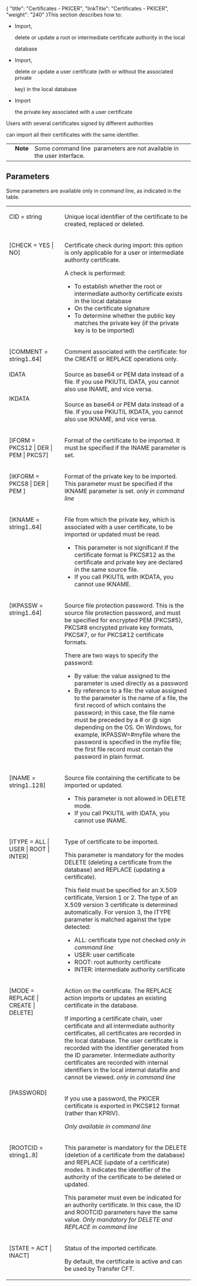 {
    "title": "Certificates - PKICER",
    "linkTitle": "Certificates - PKICER",
    "weight": "240"
}This section describes how to:

-   Import,
    delete or update a root or intermediate certificate authority in the local
    database
-   Import,
    delete or update a user certificate (with or without the associated private
    key) in the local database
-   Import
    the private key associated with a user certificate

Users with several certificates signed by different authorities
can import all their certificates with the same identifier.

<table cellpadding="0" cellspacing="0">
   <col/>
   <col/>
   <col/>
      <tr>
         <td valign="top">         </td>
         <td valign="top"><span><b>Note</b></span>
         </td>
         <td data-mc-autonum="&lt;b&gt;Note  &lt;/b&gt;" valign="top">Some command line  parameters are not available in the user interface.          </td>
      </tr>
</table>

## Parameters

Some parameters are available only in command line, as indicated in the table.

<table cellspacing="0">
   <col/>
   <col/>
      <tr valign="top">
         <td width="23.061%">
            <p>CID = string</p>
         </td>
         <td width="54.815%">
            <p>Unique local identifier of the certificate to be created, 
 replaced or deleted.</p>
         </td>
      </tr>
      <tr valign="top">
         <td colspan="1" rowspan="1" width="23.061%">
            <p>[CHECK = YES 
 | NO]</p>
         </td>
         <td colspan="1" rowspan="1" width="54.815%">
            <p>Certificate check during import: this option is only applicable 
 for a user or intermediate authority certificate.</p>
            <p>A check is performed:</p>
            <ul>
               <li>To establish 
 whether the root or intermediate authority certificate exists in the local 
 database               </li>
               <li>On the 
 certificate signature               </li>
               <li>To determine 
 whether the public key matches the private key (if the private key is 
 to be imported)               </li>
            </ul>
         </td>
      </tr>
      <tr valign="top">
         <td colspan="1" rowspan="1" width="23.061%">
            <p>[COMMENT = string1..64]</p>
         </td>
         <td colspan="1" rowspan="1" width="54.815%">
            <p>Comment associated with the certificate: for the CREATE 
 or REPLACE operations only.</p>
         </td>
      </tr>
      <tr valign="top">
         <td width="23.061%">IDATA          </td>
         <td width="54.815%">Source as base64 or PEM data instead of a file. If you use PKIUTIL IDATA, you cannot also use INAME, and vice versa.         </td>
      </tr>
      <tr valign="top">
         <td width="23.061%">IKDATA         </td>
         <td width="54.815%">
<p width="54.815%">Source as base64 or PEM data instead of a file. If you use PKIUTIL IKDATA, you cannot also use IKNAME, and vice versa.
</p>
         </td>
      </tr>
      <tr valign="top">
         <td colspan="1" rowspan="1" width="23.061%">
            <p>[IFORM = PKCS12 | DER 
 | PEM | PKCS7]</p>
         </td>
         <td colspan="1" rowspan="1" width="54.815%">
            <p>Format of the certificate to be imported. It must be specified 
 if the INAME parameter is set.</p>
         </td>
      </tr>
      <tr valign="top">
         <td colspan="1" rowspan="1" width="23.061%">
            <p>[IKFORM = PKCS8 | DER | PEM ]</p>
         </td>
         <td colspan="1" rowspan="1" width="54.815%">
            <p>Format of the private key to be imported. This parameter 
 must be specified if the IKNAME parameter is set.<i> only in command line</i></p>
         </td>
      </tr>
      <tr valign="top">
         <td colspan="1" rowspan="1" width="23.061%">
            <p>[IKNAME = string1..64]</p>
         </td>
         <td colspan="1" rowspan="1" width="54.815%">
            <p>File from which the private key, which is associated with 
 a user certificate, to be imported or updated must be read.</p>
            <ul>
               <li>This parameter is not significant if the certificate format 
 is PKCS#12 as the certificate and private key are declared in the same 
 source file.               </li>
               <li>If you call PKIUTIL with IKDATA, you cannot use IKNAME.               </li>
            </ul>
         </td>
      </tr>
      <tr valign="top">
         <td colspan="1" rowspan="1" width="23.061%">
            <p>[IKPASSW = string1..64]</p>
         </td>
         <td colspan="1" rowspan="1" width="54.815%">
            <p>Source file protection password. This is the source file protection password, and must be 
 specified for encrypted PEM (PKCS#5), PKCS#8 encrypted private key formats, PKCS#7, or for PKCS#12 certificate 
 formats.</p>
            <p>There are two ways to specify the password:</p>
            <ul>
               <li>By 
 value: the value assigned to the parameter is used directly as a password               </li>
               <li>By 
 reference to a file: the value assigned to the parameter is the name 
 of a file, the first record of which contains the password; in this case, 
 the file name must be preceded 
 by a # or @ sign depending on the OS. On Windows, for example, IKPASSW=#myfile 
 where the password is specified in the <span>myfile </span>file; the first file 
 record must contain the password in plain format.                </li>
            </ul>
         </td>
      </tr>
      <tr valign="top">
         <td colspan="1" rowspan="1" width="23.061%">
            <p>[INAME = string1..128]</p>
         </td>
         <td colspan="1" rowspan="1" width="54.815%">
            <p>Source file containing the certificate to be imported or 
 updated.</p>
            <ul>
               <li>This parameter is not allowed in DELETE 
 mode.               </li>
               <li>If you call PKIUTIL with IDATA, you cannot use INAME.               </li>
            </ul>
         </td>
      </tr>
      <tr valign="top">
         <td colspan="1" rowspan="1" width="23.061%">
            <p>[ITYPE = ALL 
 | USER | ROOT | INTER]</p>
         </td>
         <td colspan="1" rowspan="1" width="54.815%">
            <p>Type of certificate to be imported.</p>
            <p>This parameter is mandatory for the modes DELETE (deleting a certificate from the database) and REPLACE (updating a certificate).</p>
            <p>This field must be specified for an X.509 certificate, 
 Version 1 or 2. The type of an X.509 version 3 certificate is determined 
 automatically. For version 3, the ITYPE parameter is matched against the 
 type detected:</p>
            <ul>
               <li>ALL: 
 certificate type not checked <i> only in command line</i>               </li>
               <li>USER: 
 user certificate               </li>
               <li>ROOT: 
 root authority certificate               </li>
               <li>INTER: 
 intermediate authority certificate               </li>
            </ul>
         </td>
      </tr>
      <tr valign="top">
         <td colspan="1" rowspan="1" width="23.061%">
            <p>[MODE = REPLACE 
 | CREATE | DELETE]</p>
         </td>
         <td colspan="1" rowspan="1" width="54.815%">
            <p>Action on the certificate. The REPLACE 
 action imports or updates an existing certificate in the database.</p>
            <p>If importing a certificate chain, user certificate and 
 all intermediate authority certificates, all certificates are recorded 
 in the local database. The user certificate is recorded with the identifier 
 generated from the ID parameter. Intermediate authority certificates are 
 recorded with internal identifiers in the local internal datafile and cannot be 
 viewed.<i> only in command line</i></p>
         </td>
      </tr>
      <tr valign="top">
         <td width="23.061%">[PASSWORD]         </td>
         <td width="54.815%">
<p width="54.815%">If you use a password, the PKICER certificate is exported in PKCS#12 format (rather than KPRIV).</p>
<p width="54.815%"><i>Only available in command line</i>
</p>
         </td>
      </tr>
      <tr valign="top">
         <td colspan="1" rowspan="1" width="23.061%">
            <p>[ROOTCID = string1..8]</p>
         </td>
         <td colspan="1" rowspan="1" width="54.815%">
            <p>This parameter is mandatory for the DELETE (deletion of 
 a certificate from the database) and REPLACE (update of a certificate) 
 modes. It indicates the identifier of the authority of the certificate 
 to be deleted or updated.</p>
            <p>This parameter must even be indicated for an authority 
 certificate. In this case, the ID and ROOTCID parameters have the same 
 value. <i>Only mandatory for DELETE and REPLACE in command line</i></p>
         </td>
      </tr>
      <tr valign="top">
         <td colspan="1" rowspan="1" width="23.061%">
            <p>[STATE = ACT 
 | INACT]</p>
         </td>
         <td colspan="1" rowspan="1" width="54.815%">
            <p>Status of the imported certificate.</p>
            <p>By default, the certificate is active and can 
 be used by Transfer CFT.</p>
         </td>
      </tr>
</table>

